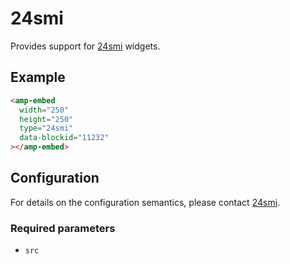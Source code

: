 # 24smi

Provides support for [24smi](https://partner.24smi.info/) widgets.

## Example

```html
<amp-embed
  width="250"
  height="250"
  type="24smi"
  data-blockid="11232"
></amp-embed>
```

## Configuration

For details on the configuration semantics, please contact [24smi](https://partner.24smi.info).

### Required parameters

-   `src`

